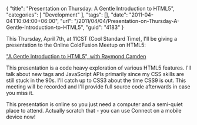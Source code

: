 {
	"title": "Presentation on Thursday: A Gentle Introduction to HTML5",
	"categories": [
		"Development"
	],
	"tags": [],
	"date": "2011-04-04T10:04:00+06:00",
	"url": "/2011/04/04/Presentation-on-Thursday-A-Gentle-Introduction-to-HTML5",
	"guid": "4183"
}

This Thursday, April 7th, at 11CST (Cool Standard Time), I'll be giving a presentation to the Online ColdFusion Meetup on HTML5: 

<a href="http://www.meetup.com/coldfusionmeetup/events/17147229/">"A Gentle Introduction to HTML5", with Raymond Camden</a>

This presentation is a code heavy exploration of various HTML5 features. I'll talk about new tags and JavaScript APIs primarily since my CSS skills are still stuck in the 90s. I'll catch up to CSS3 about the time CSS9 is out. This meeting will be recorded and I'll provide full source code afterwards in case you miss it.

This presentation is online so you just need a computer and a semi-quiet place to attend. Actually scratch that - you can use Connect on a mobile device now!